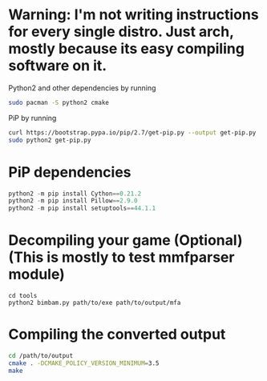 # Warning: I'm not writing instructions for every single distro. Just arch, mostly because its easy compiling software on it. 

Python2 and other dependencies by running

```sh
sudo pacman -S python2 cmake
```

PiP by running

```sh
curl https://bootstrap.pypa.io/pip/2.7/get-pip.py --output get-pip.py
sudo python2 get-pip.py
```

# PiP dependencies

```py
python2 -m pip install Cython==0.21.2
python2 -m pip install Pillow==2.9.0
python2 -m pip install setuptools==44.1.1
```

# Decompiling your game (Optional) (This is mostly to test mmfparser module)

```
cd tools
python2 bimbam.py path/to/exe path/to/output/mfa
```

# Compiling the converted output

```sh
cd /path/to/output
cmake . -DCMAKE_POLICY_VERSION_MINIMUM=3.5
make
```
